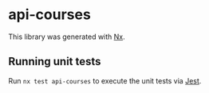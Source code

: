 # api-courses

This library was generated with [Nx](https://nx.dev).

## Running unit tests

Run `nx test api-courses` to execute the unit tests via [Jest](https://jestjs.io).
